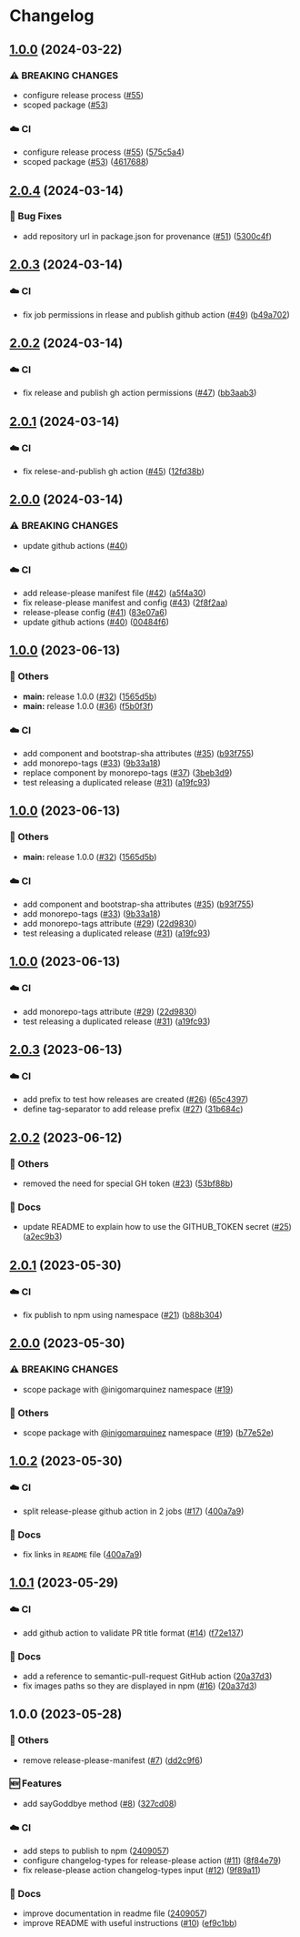 # Changelog

## [1.0.0](https://github.com/inigomarquinez/howto-release-please/compare/howto-release-please-v2.0.4...howto-release-please-v1.0.0) (2024-03-22)


### ⚠ BREAKING CHANGES

* configure release process ([#55](https://github.com/inigomarquinez/howto-release-please/issues/55))
* scoped package ([#53](https://github.com/inigomarquinez/howto-release-please/issues/53))

### ☁️ CI

* configure release process ([#55](https://github.com/inigomarquinez/howto-release-please/issues/55)) ([575c5a4](https://github.com/inigomarquinez/howto-release-please/commit/575c5a4a1d8e8744dd5dd4c6f9aef767ab4688d7))
* scoped package ([#53](https://github.com/inigomarquinez/howto-release-please/issues/53)) ([4617688](https://github.com/inigomarquinez/howto-release-please/commit/461768861d728c004e029d7333bf24ebc6367578))

## [2.0.4](https://github.com/inigomarquinez/howto-release-please/compare/howto-release-please-v2.0.3...howto-release-please-v2.0.4) (2024-03-14)


### 🐛 Bug Fixes

* add repository url in package.json for provenance ([#51](https://github.com/inigomarquinez/howto-release-please/issues/51)) ([5300c4f](https://github.com/inigomarquinez/howto-release-please/commit/5300c4f27719f9d0781be22197c637d99c798482))

## [2.0.3](https://github.com/inigomarquinez/howto-release-please/compare/howto-release-please-v2.0.2...howto-release-please-v2.0.3) (2024-03-14)


### ☁️ CI

* fix job permissions in rlease and publish github action ([#49](https://github.com/inigomarquinez/howto-release-please/issues/49)) ([b49a702](https://github.com/inigomarquinez/howto-release-please/commit/b49a702155de7e17defebdec7d7de3daf966a486))

## [2.0.2](https://github.com/inigomarquinez/howto-release-please/compare/howto-release-please-v2.0.1...howto-release-please-v2.0.2) (2024-03-14)


### ☁️ CI

* fix release and publish gh action permissions ([#47](https://github.com/inigomarquinez/howto-release-please/issues/47)) ([bb3aab3](https://github.com/inigomarquinez/howto-release-please/commit/bb3aab3119994faacd879dfa312e8de0f6f33728))

## [2.0.1](https://github.com/inigomarquinez/howto-release-please/compare/howto-release-please-v2.0.0...howto-release-please-v2.0.1) (2024-03-14)


### ☁️ CI

* fix relese-and-publish gh action ([#45](https://github.com/inigomarquinez/howto-release-please/issues/45)) ([12fd38b](https://github.com/inigomarquinez/howto-release-please/commit/12fd38b5a1a7360262e80b22199f88c9567ca6d9))

## [2.0.0](https://github.com/inigomarquinez/howto-release-please/compare/howto-release-please-v1.0.0...howto-release-please-v2.0.0) (2024-03-14)


### ⚠ BREAKING CHANGES

* update github actions ([#40](https://github.com/inigomarquinez/howto-release-please/issues/40))

### ☁️ CI

* add release-please manifest file ([#42](https://github.com/inigomarquinez/howto-release-please/issues/42)) ([a5f4a30](https://github.com/inigomarquinez/howto-release-please/commit/a5f4a307325ecd21590b2426cce86321db4165e8))
* fix release-please manifest and config ([#43](https://github.com/inigomarquinez/howto-release-please/issues/43)) ([2f8f2aa](https://github.com/inigomarquinez/howto-release-please/commit/2f8f2aa58d2c04895ba7678f3d23300104b5539c))
* release-please config ([#41](https://github.com/inigomarquinez/howto-release-please/issues/41)) ([83e07a6](https://github.com/inigomarquinez/howto-release-please/commit/83e07a6eec4fd911ee2192d1db2f047785bf0c66))
* update github actions ([#40](https://github.com/inigomarquinez/howto-release-please/issues/40)) ([00484f6](https://github.com/inigomarquinez/howto-release-please/commit/00484f63bccfc0b6181497f64ce758093a290be5))

## [1.0.0](https://github.com/inigomarquinez/howto-release-please/compare/howto-release-please-v1.0.0...howto-release-please-v1.0.0) (2023-06-13)


### 🔧 Others

* **main:** release 1.0.0 ([#32](https://github.com/inigomarquinez/howto-release-please/issues/32)) ([1565d5b](https://github.com/inigomarquinez/howto-release-please/commit/1565d5b69e2d98f5bf27c0d34c77ee2884f4945e))
* **main:** release 1.0.0 ([#36](https://github.com/inigomarquinez/howto-release-please/issues/36)) ([f5b0f3f](https://github.com/inigomarquinez/howto-release-please/commit/f5b0f3fbb5c81aeea426896bdd1e732287d73fb0))


### ☁️ CI

* add component and bootstrap-sha attributes ([#35](https://github.com/inigomarquinez/howto-release-please/issues/35)) ([b93f755](https://github.com/inigomarquinez/howto-release-please/commit/b93f7555b1287e19cec90391e6a045bdf149109f))
* add monorepo-tags ([#33](https://github.com/inigomarquinez/howto-release-please/issues/33)) ([9b33a18](https://github.com/inigomarquinez/howto-release-please/commit/9b33a18dc9fc201c170e34e8b536330036a3a4f9))
* replace component by monorepo-tags ([#37](https://github.com/inigomarquinez/howto-release-please/issues/37)) ([3beb3d9](https://github.com/inigomarquinez/howto-release-please/commit/3beb3d94a748f19602b7695e11bd1ad6ca95eea1))
* test releasing a duplicated release ([#31](https://github.com/inigomarquinez/howto-release-please/issues/31)) ([a19fc93](https://github.com/inigomarquinez/howto-release-please/commit/a19fc93721588ae1c6e58ed2e61e98879c18aaac))

## [1.0.0](https://github.com/inigomarquinez/howto-release-please/compare/v2.0.3...v1.0.0) (2023-06-13)


### 🔧 Others

* **main:** release 1.0.0 ([#32](https://github.com/inigomarquinez/howto-release-please/issues/32)) ([1565d5b](https://github.com/inigomarquinez/howto-release-please/commit/1565d5b69e2d98f5bf27c0d34c77ee2884f4945e))


### ☁️ CI

* add component and bootstrap-sha attributes ([#35](https://github.com/inigomarquinez/howto-release-please/issues/35)) ([b93f755](https://github.com/inigomarquinez/howto-release-please/commit/b93f7555b1287e19cec90391e6a045bdf149109f))
* add monorepo-tags ([#33](https://github.com/inigomarquinez/howto-release-please/issues/33)) ([9b33a18](https://github.com/inigomarquinez/howto-release-please/commit/9b33a18dc9fc201c170e34e8b536330036a3a4f9))
* add monorepo-tags attribute ([#29](https://github.com/inigomarquinez/howto-release-please/issues/29)) ([22d9830](https://github.com/inigomarquinez/howto-release-please/commit/22d983000d51169d4ce3617da16234bd3d53b688))
* test releasing a duplicated release ([#31](https://github.com/inigomarquinez/howto-release-please/issues/31)) ([a19fc93](https://github.com/inigomarquinez/howto-release-please/commit/a19fc93721588ae1c6e58ed2e61e98879c18aaac))

## [1.0.0](https://github.com/inigomarquinez/howto-release-please/compare/v2.0.3...v1.0.0) (2023-06-13)


### ☁️ CI

* add monorepo-tags attribute ([#29](https://github.com/inigomarquinez/howto-release-please/issues/29)) ([22d9830](https://github.com/inigomarquinez/howto-release-please/commit/22d983000d51169d4ce3617da16234bd3d53b688))
* test releasing a duplicated release ([#31](https://github.com/inigomarquinez/howto-release-please/issues/31)) ([a19fc93](https://github.com/inigomarquinez/howto-release-please/commit/a19fc93721588ae1c6e58ed2e61e98879c18aaac))

## [2.0.3](https://github.com/inigomarquinez/howto-release-please/compare/v2.0.2...v2.0.3) (2023-06-13)


### ☁️ CI

* add prefix to test how releases are created ([#26](https://github.com/inigomarquinez/howto-release-please/issues/26)) ([65c4397](https://github.com/inigomarquinez/howto-release-please/commit/65c4397c31d7d073dfeffb1e9c79790eb35ee029))
* define tag-separator to add release prefix ([#27](https://github.com/inigomarquinez/howto-release-please/issues/27)) ([31b684c](https://github.com/inigomarquinez/howto-release-please/commit/31b684cccca04d23a50e5e6d0fc8dd0c61da1eb8))

## [2.0.2](https://github.com/inigomarquinez/howto-release-please/compare/v2.0.1...v2.0.2) (2023-06-12)


### 🔧 Others

* removed the need for special GH token ([#23](https://github.com/inigomarquinez/howto-release-please/issues/23)) ([53bf88b](https://github.com/inigomarquinez/howto-release-please/commit/53bf88b934dfbf07e15f62f52af586d5899d8fc9))


### 📝 Docs

* update README to explain how to use the GITHUB_TOKEN secret ([#25](https://github.com/inigomarquinez/howto-release-please/issues/25)) ([a2ec9b3](https://github.com/inigomarquinez/howto-release-please/commit/a2ec9b380740e14304010840381a9dbb669c1c3d))

## [2.0.1](https://github.com/inigomarquinez/howto-release-please/compare/v2.0.0...v2.0.1) (2023-05-30)


### ☁️ CI

* fix publish to npm using namespace ([#21](https://github.com/inigomarquinez/howto-release-please/issues/21)) ([b88b304](https://github.com/inigomarquinez/howto-release-please/commit/b88b30401991196a97bee691d77246944c477533))

## [2.0.0](https://github.com/inigomarquinez/howto-release-please/compare/v1.0.2...v2.0.0) (2023-05-30)


### ⚠ BREAKING CHANGES

* scope package with @inigomarquinez namespace ([#19](https://github.com/inigomarquinez/howto-release-please/issues/19))

### 🔧 Others

* scope package with [@inigomarquinez](https://github.com/inigomarquinez) namespace ([#19](https://github.com/inigomarquinez/howto-release-please/issues/19)) ([b77e52e](https://github.com/inigomarquinez/howto-release-please/commit/b77e52eb5e278bd91d7012c8c5924454a54d98d5))

## [1.0.2](https://github.com/inigomarquinez/howto-release-please/compare/v1.0.1...v1.0.2) (2023-05-30)


### ☁️ CI

* split release-please github action in 2 jobs ([#17](https://github.com/inigomarquinez/howto-release-please/issues/17)) ([400a7a9](https://github.com/inigomarquinez/howto-release-please/commit/400a7a97b5e43aa7836437540b5be3e07ae0c7e6))


### 📝 Docs

* fix links in `README` file ([400a7a9](https://github.com/inigomarquinez/howto-release-please/commit/400a7a97b5e43aa7836437540b5be3e07ae0c7e6))

## [1.0.1](https://github.com/inigomarquinez/howto-release-please/compare/v1.0.0...v1.0.1) (2023-05-29)


### ☁️ CI

* add github action to validate PR title format ([#14](https://github.com/inigomarquinez/howto-release-please/issues/14)) ([f72e137](https://github.com/inigomarquinez/howto-release-please/commit/f72e137a95de8d2000fbd28a5df6f513f7e5f353))


### 📝 Docs

* add a reference to semantic-pull-request GitHub action ([20a37d3](https://github.com/inigomarquinez/howto-release-please/commit/20a37d343baef30448b858badf5e02e5cf23da69))
* fix images paths so they are displayed in npm ([#16](https://github.com/inigomarquinez/howto-release-please/issues/16)) ([20a37d3](https://github.com/inigomarquinez/howto-release-please/commit/20a37d343baef30448b858badf5e02e5cf23da69))

## 1.0.0 (2023-05-28)


### 🔧 Others

* remove release-please-manifest ([#7](https://github.com/inigomarquinez/howto-release-please/issues/7)) ([dd2c9f6](https://github.com/inigomarquinez/howto-release-please/commit/dd2c9f65807a0ad88d8079e807d8f849f7ac95b0))


### 🆕 Features

* add sayGoddbye method ([#8](https://github.com/inigomarquinez/howto-release-please/issues/8)) ([327cd08](https://github.com/inigomarquinez/howto-release-please/commit/327cd0894ae185c6dc0f8da69e1b5a0fd2cfb2b0))


### ☁️ CI

* add steps to publish to npm ([2409057](https://github.com/inigomarquinez/howto-release-please/commit/24090574d6b5e2a02e512365ebb25fee0ff2e8d4))
* configure changelog-types for release-please action ([#11](https://github.com/inigomarquinez/howto-release-please/issues/11)) ([8f84e79](https://github.com/inigomarquinez/howto-release-please/commit/8f84e79773f64f49202829ce5b6d166a384d5364))
* fix release-please action changelog-types input ([#12](https://github.com/inigomarquinez/howto-release-please/issues/12)) ([9f89a11](https://github.com/inigomarquinez/howto-release-please/commit/9f89a1178781947d915d369419fdd5ed2827b72e))


### 📝 Docs

* improve documentation in readme file ([2409057](https://github.com/inigomarquinez/howto-release-please/commit/24090574d6b5e2a02e512365ebb25fee0ff2e8d4))
* improve README with useful instructions ([#10](https://github.com/inigomarquinez/howto-release-please/issues/10)) ([ef9c1bb](https://github.com/inigomarquinez/howto-release-please/commit/ef9c1bb0973e9ae2a86d0cab1bc2d3275f4de0d8))
